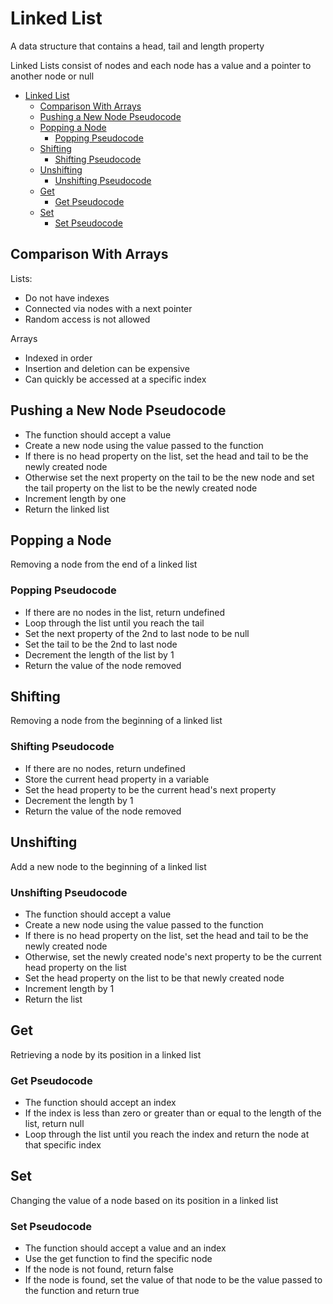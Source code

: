 # Linked List

A data structure that contains a head, tail and length property

Linked Lists consist of nodes and each node has a value and a pointer to another node or null

- [Linked List](#linked-list)
  - [Comparison With Arrays](#comparison-with-arrays)
  - [Pushing a New Node Pseudocode](#pushing-a-new-node-pseudocode)
  - [Popping a Node](#popping-a-node)
    - [Popping Pseudocode](#popping-pseudocode)
  - [Shifting](#shifting)
    - [Shifting Pseudocode](#shifting-pseudocode)
  - [Unshifting](#unshifting)
    - [Unshifting Pseudocode](#unshifting-pseudocode)
  - [Get](#get)
    - [Get Pseudocode](#get-pseudocode)
  - [Set](#set)
    - [Set Pseudocode](#set-pseudocode)

## Comparison With Arrays

Lists:

- Do not have indexes
- Connected via nodes with a next pointer
- Random access is not allowed

Arrays

- Indexed in order
- Insertion and deletion can be expensive
- Can quickly be accessed at a specific index

## Pushing a New Node Pseudocode

- The function should accept a value
- Create a new node using the value passed to the function
- If there is no head property on the list, set the head and tail to be the newly created node
- Otherwise set the next property on the tail to be the new node and set the tail property on the list to be the newly created node
- Increment length by one
- Return the linked list

## Popping a Node

Removing a node from the end of a linked list

### Popping Pseudocode

- If there are no nodes in the list, return undefined
- Loop through the list until you reach the tail
- Set the next property of the 2nd to last node to be null
- Set the tail to be the 2nd to last node
- Decrement the length of the list by 1
- Return the value of the node removed

## Shifting

Removing a node from the beginning of a linked list

### Shifting Pseudocode

- If there are no nodes, return undefined
- Store the current head property in a variable
- Set the head property to be the current head's next property
- Decrement the length by 1
- Return the value of the node removed

## Unshifting

Add a new node to the beginning of a linked list

### Unshifting Pseudocode

- The function should accept a value
- Create a new node using the value passed to the function
- If there is no head property on the list, set the head and tail to be the newly created node
- Otherwise, set the newly created node's next property to be the current head property on the list
- Set the head property on the list to be that newly created node
- Increment length by 1
- Return the list

## Get

Retrieving a node by its position in a linked list

### Get Pseudocode

- The function should accept an index
- If the index is less than zero or greater than or equal to the length of the list, return null
- Loop through the list until you reach the index and return the node at that specific index

## Set

Changing the value of a node based on its position in a linked list

### Set Pseudocode

- The function should accept a value and an index
- Use the get function to find the specific node
- If the node is not found, return false
- If the node is found, set the value of that node to be the value passed to the function and return true